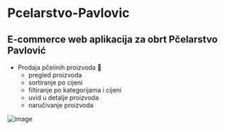 # Pcelarstvo-Pavlovic
## E-commerce web aplikacija za obrt Pčelarstvo Pavlović
- Prodaja pčelinih proizvoda 🐝
  - pregled proizvoda
  - sortiranje po cijeni
  - filtiranje po kategorijama i cijeni
  - uvid u detalje proizvoda
  - naručivanje proizvoda
 
![image](https://github.com/aldograbic/Pcelarstvo-Pavlovic/assets/92715789/62977f51-63e5-4fa5-b7dd-bc960dc36e8a)
